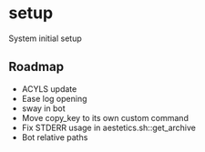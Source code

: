 # setup
System initial setup

## Roadmap
- ACYLS update
- Ease log opening
- sway in bot
- Move copy_key to its own custom command
- Fix STDERR usage in aestetics.sh::get_archive
- Bot relative paths
